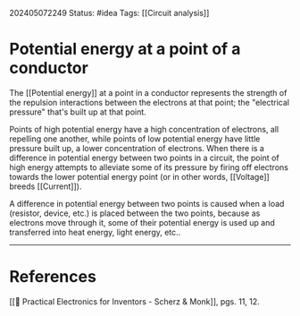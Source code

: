202405072249
Status: #idea
Tags: [[Circuit analysis]]

# Potential energy at a point of a conductor

The [[Potential energy]] at a point in a conductor represents the strength of the repulsion interactions between the electrons at that point; the "electrical pressure" that's built up at that point.

Points of high potential energy have a high concentration of electrons, all repelling one another, while points of low potential energy have little pressure built up, a lower concentration of electrons. When there is a difference in potential energy between two points in a circuit, the point of high energy attempts to alleviate some of its pressure by firing off electrons towards the lower potential energy point (or in other words, [[Voltage]] breeds [[Current]]).

A difference in potential energy between two points is caused when a load (resistor, device, etc.) is placed between the two points, because as electrons move through it, some of their potential energy is used up and transferred into heat energy, light energy, etc..

___
# References
[[📕 Practical Electronics for Inventors - Scherz & Monk]], pgs. 11, 12.